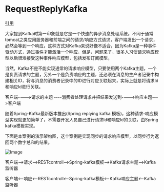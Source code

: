 # RequestReplyKafka
[引用](https://dzone.com/articles/synchronous-kafka-using-spring-request-reply-1)

大家提到Kafka时第一印象就是它是一个快速的异步消息处理系统，不同于通常tomcat之类应用服务器和前端之间的请求/响应方式请求，客户端发出一个请求，必然会等到一个响应，这种方式对Kafka来说好像不适合，因为Kafka是一种事件驱动方式，通过事件才能激活一个响应，但是，问题来了，很多人习惯请求响应模型以后很难接受这种事件响应模型，包括发布订阅模型。

当然，Kafka不是不能实现通常的请求响应模型，只要使用两个Kafka主题，一个是负责请求的主题，另外一个是负责响应的主题，还必须在消息的生产者记录中构建相关ID，将与消息的消费者记录中的ID进行对应关联起来，实际上就是将请求Id和响应Id进行关联。

客户端---->请求的主题 ----消费者处理请求并把结果发送到---->响应主题--->客户端


随着Spring-Kafka最新版本推出(Spring replying kafka 模板)，这种请求-响应模型实现就更加简单了，不需要开发人员自己进行请求Id和响应Id的关联，由Spring kafka模板实现。

下面是本案例的演示架构图，这个案例是实现同步的请求响应模型，以同步行为返回两个数字总和的结果。

![Image](https://dzone.com/storage/temp/8922312-screen-shot-2018-04-22-at-45735-pm.png)

客户端-->请求-->RESTcontroll-->Spring-kafka模板-->Kafka请求主题-->Kafka监听器 
               
客户端<--响应<--RESTcontroll<--Spring-kafka模板<--Kafka响应主题<--Kafka监听器



